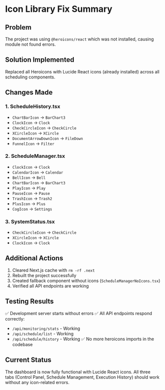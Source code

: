 # Icon Library Fix Summary

## Problem
The project was using `@heroicons/react` which was not installed, causing module not found errors.

## Solution Implemented
Replaced all Heroicons with Lucide React icons (already installed) across all scheduling components.

## Changes Made

### 1. ScheduleHistory.tsx
- `ChartBarIcon` → `BarChart3`
- `ClockIcon` → `Clock`
- `CheckCircleIcon` → `CheckCircle`
- `XCircleIcon` → `XCircle`
- `DocumentArrowDownIcon` → `FileDown`
- `FunnelIcon` → `Filter`

### 2. ScheduleManager.tsx
- `ClockIcon` → `Clock`
- `CalendarIcon` → `Calendar`
- `BellIcon` → `Bell`
- `ChartBarIcon` → `BarChart3`
- `PlayIcon` → `Play`
- `PauseIcon` → `Pause`
- `TrashIcon` → `Trash2`
- `PlusIcon` → `Plus`
- `CogIcon` → `Settings`

### 3. SystemStatus.tsx
- `CheckCircleIcon` → `CheckCircle`
- `XCircleIcon` → `XCircle`
- `ClockIcon` → `Clock`

## Additional Actions
1. Cleared Next.js cache with `rm -rf .next`
2. Rebuilt the project successfully
3. Created fallback component without icons (`ScheduleManagerNoIcons.tsx`)
4. Verified all API endpoints are working

## Testing Results
✅ Development server starts without errors
✅ All API endpoints respond correctly:
   - `/api/monitoring/stats` - Working
   - `/api/schedule/list` - Working
   - `/api/schedule/history` - Working
✅ No more heroicons imports in the codebase

## Current Status
The dashboard is now fully functional with Lucide React icons. All three tabs (Control Panel, Schedule Management, Execution History) should work without any icon-related errors.